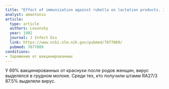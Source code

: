 ```yaml
---
title: "Effect of immunization against rubella on lactation products. I. Development and characterization of specific immunologic reactivity in breast milk"
analyst: amantonio
article:
  type: article
  authors: Losonsky
  year: 1982
  journal: J Infect Dis
  link: https://www.ncbi.nlm.nih.gov/pubmed/7077089/
  pubmed: 7077089
conditions:
- Заражение от вакцинированных
---
```


У 69% вакцинированных от краснухи после родов женщин, вирус выделялся в грудном молоке. Среди тех, кто получили штамм RA27/3 87.5% выделяли вирус.
